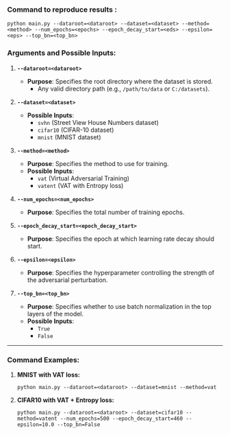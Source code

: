 ### Command to reproduce results :
   ```
   python main.py --dataroot=<dataroot> --dataset=<dataset> --method=<method> --num_epochs=<epochs> --epoch_decay_start=<eds> --epsilon=<eps> --top_bn=<top_bn>
   ```
### Arguments and Possible Inputs:

1. **`--dataroot=<dataroot>`**
   - **Purpose**: Specifies the root directory where the dataset is stored.
     - Any valid directory path (e.g., `/path/to/data` or `C:/datasets`).

2. **`--dataset=<dataset>`**
   - **Possible Inputs**: 
     - `svhn` (Street View House Numbers dataset)
     - `cifar10` (CIFAR-10 dataset)
     - `mnist` (MNIST dataset)

3. **`--method=<method>`**
   - **Purpose**: Specifies the method to use for training.
   - **Possible Inputs**: 
     - `vat` (Virtual Adversarial Training)
     - `vatent` (VAT with Entropy loss)

4. **`--num_epochs=<num_epochs>`**
   - **Purpose**: Specifies the total number of training epochs.
     
5. **`--epoch_decay_start=<epoch_decay_start>`**
   - **Purpose**: Specifies the epoch at which learning rate decay should start.

6. **`--epsilon=<epsilon>`**
   - **Purpose**: Specifies the hyperparameter controlling the strength of the adversarial perturbation.

7. **`--top_bn=<top_bn>`**
   - **Purpose**: Specifies whether to use batch normalization in the top layers of the model.
   - **Possible Inputs**: 
     - `True` 
     - `False`

---

### Command Examples:

1. **MNIST with VAT loss:**
   ```
   python main.py --dataroot=<dataroot> --dataset=mnist --method=vat
   ```


4. **CIFAR10 with VAT + Entropy loss:**
   ```
   python main.py --dataroot=<dataroot> --dataset=cifar10 --method=vatent --num_epochs=500 --epoch_decay_start=460 --epsilon=10.0 --top_bn=False
   ```
